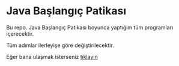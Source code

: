 # Java Başlangıç Patikası

Bu repo. Java Başlangıç Patikası boyunca yaptığım tüm programları içerecektir.

Tüm adımlar ilerleyişe göre değiştirilecektir.

Eğer bana ulaşmak isterseniz [tıklayın](https://twitter.com/akifkpdev)
